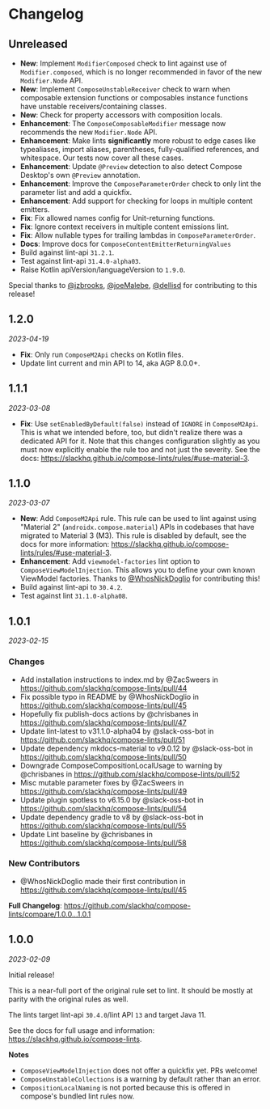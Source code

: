 Changelog
=========

**Unreleased**
--------------

- **New**: Implement `ModifierComposed` check to lint against use of `Modifier.composed`, which is no longer recommended in favor of the new `Modifier.Node` API.
- **New**: Implement `ComposeUnstableReceiver` check to warn when composable extension functions or composables instance functions have unstable receivers/containing classes.
- **New**: Check for property accessors with composition locals.
- **Enhancement**: The `ComposeComposableModifier` message now recommends the new `Modifier.Node` API.
- **Enhancement**: Make lints **significantly** more robust to edge cases like typealiases, import aliases, parentheses, fully-qualified references, and whitespace. Our tests now cover all these cases.
- **Enhancement**: Update `@Preview` detection to also detect Compose Desktop's own `@Preview` annotation.
- **Enhancement**: Improve the `ComposeParameterOrder` check to only lint the parameter list and add a quickfix.
- **Enhancement**: Add support for checking for loops in multiple content emitters.
- **Fix**: Fix allowed names config for Unit-returning functions.
- **Fix**: Ignore context receivers in multiple content emissions lint.
- **Fix**: Allow nullable types for trailing lambdas in `ComposeParameterOrder`.
- **Docs**: Improve docs for `ComposeContentEmitterReturningValues`
- Build against lint-api `31.2.1`.
- Test against lint-api `31.4.0-alpha03`.
- Raise Kotlin apiVersion/languageVersion to `1.9.0`.

Special thanks to [@jzbrooks](https://github.com/jzbrooks), [@joeMalebe](https://github.com/joeMalebe), [@dellisd](https://github.com/dellisd) for contributing to this release!

1.2.0
-----

_2023-04-19_

- **Fix**: Only run `ComposeM2Api` checks on Kotlin files.
- Update lint current and min API to 14, aka AGP 8.0.0+.

1.1.1
-----

_2023-03-08_

* **Fix**: Use `setEnabledByDefault(false)` instead of `IGNORE` in `ComposeM2Api`. This is what we intended before, too, but didn't realize there was a dedicated API for it. Note that this changes configuration slightly as you must now explicitly enable the rule too and not just the severity. See the docs: https://slackhq.github.io/compose-lints/rules/#use-material-3.

1.1.0
-----

_2023-03-07_

* **New**: Add `ComposeM2Api` rule. This rule can be used to lint against using "Material 2" (`androidx.compose.material`) APIs in codebases that have migrated to Material 3 (M3). This rule is disabled by default, see the docs for more information: https://slackhq.github.io/compose-lints/rules/#use-material-3.
* **Enhancement**: Add `viewmodel-factories` lint option to `ComposeViewModelInjection`. This allows you to define your own known ViewModel factories. Thanks to [@WhosNickDoglio](https://github.com/WhosNickDoglio) for contributing this!
* Build against lint-api to `30.4.2`.
* Test against lint `31.1.0-alpha08`.

1.0.1
-----

_2023-02-15_

### Changes

* Add installation instructions to index.md by @ZacSweers in https://github.com/slackhq/compose-lints/pull/44
* Fix possible typo in README by @WhosNickDoglio in https://github.com/slackhq/compose-lints/pull/45
* Hopefully fix publish-docs actions by @chrisbanes in https://github.com/slackhq/compose-lints/pull/47
* Update lint-latest to v31.1.0-alpha04 by @slack-oss-bot in https://github.com/slackhq/compose-lints/pull/51
* Update dependency mkdocs-material to v9.0.12 by @slack-oss-bot in https://github.com/slackhq/compose-lints/pull/50
* Downgrade ComposeCompositionLocalUsage to warning by @chrisbanes in https://github.com/slackhq/compose-lints/pull/52
* Misc mutable parameter fixes by @ZacSweers in https://github.com/slackhq/compose-lints/pull/49
* Update plugin spotless to v6.15.0 by @slack-oss-bot in https://github.com/slackhq/compose-lints/pull/54
* Update dependency gradle to v8 by @slack-oss-bot in https://github.com/slackhq/compose-lints/pull/55
* Update Lint baseline by @chrisbanes in https://github.com/slackhq/compose-lints/pull/58

### New Contributors
* @WhosNickDoglio made their first contribution in https://github.com/slackhq/compose-lints/pull/45

**Full Changelog**: https://github.com/slackhq/compose-lints/compare/1.0.0...1.0.1

1.0.0
-----

_2023-02-09_

Initial release!

This is a near-full port of the original rule set to lint. It should be mostly at parity with the original rules as well.

The lints target lint-api `30.4.0`/lint API `13` and target Java 11.

See the docs for full usage and information: https://slackhq.github.io/compose-lints.

**Notes**
- `ComposeViewModelInjection` does not offer a quickfix yet. PRs welcome!
- `ComposeUnstableCollections` is a warning by default rather than an error.
- `CompositionLocalNaming` is not ported because this is offered in compose's bundled lint rules now.
